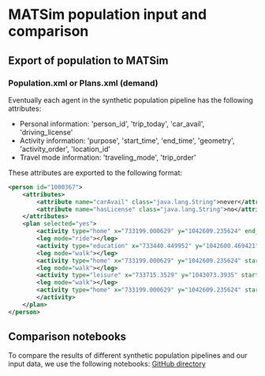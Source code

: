 # MATSim population input and comparison

## Export of population to MATSim

### Population.xml or Plans.xml (demand)

Eventually each agent in the synthetic population pipeline has the following attributes:

* Personal information: 'person\_id', 'trip\_today', 'car\_avail', 'driving\_license'
* Activity information: 'purpose', 'start\_time', 'end\_time', 'geometry', 'activity\_order', 'location\_id'
* Travel mode information: 'traveling\_mode', 'trip\_order'

These attributes are exported to the following format:

```xml
<person id="1000367">
	<attributes>
		<attribute name="carAvail" class="java.lang.String">never</attribute>
		<attribute name="hasLicense" class="java.lang.String">no</attribute>
	</attributes>
	<plan selected="yes">
		<activity type="home" x="733199.000629" y="1042609.235624" end_time="07:43:04" ></activity>
		<leg mode="ride"></leg>
		<activity type="education" x="733440.449952" y="1042600.469421" start_time="07:49:47" end_time="12:58:20" ></activity>
		<leg mode="walk"></leg>
		<activity type="home" x="733199.000629" y="1042609.235624" start_time="13:09:56" end_time="15:00:18" ></activity>
		<leg mode="walk"></leg>
		<activity type="leisure" x="733715.3529" y="1043073.3935" start_time="15:05:04" end_time="17:58:23" ></activity>
		<leg mode="walk"></leg>
		<activity type="home" x="733199.000629" y="1042609.235624" start_time="18:03:35" >
		</activity>
	</plan>
</person>
```

## Comparison notebooks

To compare the results of different synthetic population pipelines and our input data, we use the following notebooks: [GitHub directory](https://github.com/MetacitySuite/Metacity-SynthPop/blob/master/synthesis/stats)
